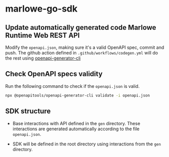 # marlowe-go-sdk

## Update automatically generated code Marlowe Runtime Web REST API

Modify the `openapi.json`, making sure it's a valid OpenAPI spec, commit and push. The github action defined in `.github/workflows/codegen.yml` will do the rest using [openapi-generator-cli](https://openapi-generator.tech/)

## Check OpenAPI specs validity

Run the following command to check if the `openapi.json` is valid.

```sh
npx @openapitools/openapi-generator-cli validate -i openapi.json
```

## SDK structure

- Base interactions with API defined in the `gen` directory. These interactions are generated automatically according to the file `openapi.json`.

- SDK will be defined in the root directory using interactions from the `gen` directory.
